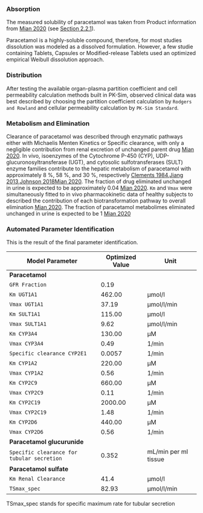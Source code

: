 ### Absorption <a id="model-parameters-and-assumptions-absorption"></a>

The measured solubility of paracetamol was taken from Product information from [Mian 2020](#main-references)   (see [Section 2.2.1](#invitro-and-physico-chemical-data)).

Paracetamol is a highly-soluble compound, therefore, for most studies dissolution was modeled as a dissolved formulation. However, a few studie containing Tablets, Capsules or Modified-release Tablets used an optimized empirical Weibull dissolution approach.

### Distribution <a id="model-parameters-and-assumptions-distribution"></a>

After testing the available organ-plasma partition coefficient and cell permeability calculation methods built in PK-Sim, observed clinical data was best described by choosing the partition coefficient calculation by `Rodgers and Rowland` and cellular permeability calculation by `PK-Sim Standard`. 

### Metabolism and Elimination <a id="model-parameters-and-assumptions-metabolism-and-elimination"></a>

Clearance of paracetamol was described through enzymatic pathways either with Michaelis Menten Kinetics or Specific clearance, with only a negligible contribution from renal excretion of unchanged parent drug  [Mian 2020](#main-references). In vivo, isoenzymes of the Cytochrome P-450 (CYP), UDP-glucuronosyltransferase (UGT), and cytosolic sulfotransferases (SULT) enzyme families contribute to the hepatic metabolism of paracetamol with approximately 8 %, 58 %, and 30 %, respectively [Clements 1984](#main-references),[Jiang 2013](#main-references),[Johnson 2018](#main-references)[Mian 2020](#main-references). The fraction of drug eliminated unchanged in urine is expected to be approximately 0.04  [Mian 2020](#main-references). `Km` and `Vmax` were simultaneously fitted to in vivo pharmacokinetic data of healthy subjects to described the contribution of each biotransformation pathway to overall elimination [Mian 2020](#main-references). The fraction of paracetamol metabolimes eliminated unchanged in urine is expected to be 1  [Mian 2020](#main-references)

### Automated Parameter Identification <a id="model-parameters-and-assumptions-parameter-identification"></a>

This is the result of the final parameter identification.

| Model Parameter      | Optimized Value | Unit |
| -------------------- | --------------- | ---- |
| **Paracetamol** |  |  |
| `GFR Fraction` |       0.19          |     |
| `Km UGT1A1` |       462.00          |  μmol/l    |
| `Vmax UGT1A1` |     37.19            |  μmol/l/min    |
| `Km SULT1A1` |       115.00          |  μmol/l    |
| `Vmax SULT1A1` |     9.62            |  μmol/l/min    |
| `Km CYP3A4` |       130.00          |  μM   |
| `Vmax CYP3A4` |     0.49            |  1/min    |
| `Specific clearance CYP2E1` |   0.0057             |  1/min  |
| `Km CYP1A2` |       220.00          |  μM   |
| `Vmax CYP1A2` |     0.56            |  1/min    |
| `Km CYP2C9` |       660.00          |  μM   |
| `Vmax CYP2C9` |     0.11            |  1/min    |
| `Km CYP2C19` |       2000.00          |  μM   |
| `Vmax CYP2C19` |     1.48            |  1/min    |
| `Km CYP2D6` |       440.00          |  μM   |
| `Vmax CYP2D6` |     0.56            |  1/min    |
| **Paracetamol glucurunide** |  |  |
| `Specific clearance for tubular secretion` | 0.352  | mL/min per ml tissue |
| **Paracetamol sulfate** |  |  |
| `Km Renal Clearance` | 41.4 |  μmol/l  |
| `TSmax_spec` |  82.93 |  μmol/l/min |

TSmax_spec stands for specific maximum rate for tubular secretion